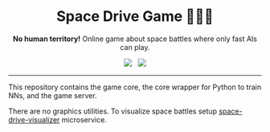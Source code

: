 <h1 align="center"> Space Drive Game 👩🏻‍🚀</h1>

<p align="center">
<b>No human territory!</b> Online game about space battles where only fast AIs can play.
</p>

<p align='center'>
  <a href="https://github.com/SKY-ALIN/space-drive-game/blob/main/LICENSE">
    <img src="https://img.shields.io/github/license/SKY-ALIN/space-drive-game?style=for-the-badge" /></a>&nbsp;&nbsp;
  <a href="https://github.com/SKY-ALIN/space-drive-game/actions/workflows/python-ci.yml">
    <img src="https://img.shields.io/github/actions/workflow/status/SKY-ALIN/space-drive-game/python-ci.yml?style=for-the-badge&label=Python%20CI" /></a>
</p>

---

This repository contains the game core, the core wrapper for Python to train NNs, and the game server.

There are no graphics utilities. To visualize space battles setup [space-drive-visualizer](https://github.com/vsezol/space-drive-visualizer) microservice.
